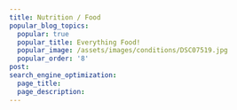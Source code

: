 ```yaml
---
title: Nutrition / Food
popular_blog_topics:
  popular: true
  popular_title: Everything Food!
  popular_image: /assets/images/conditions/DSC07519.jpg
  popular_order: '8'
post:
search_engine_optimization:
  page_title:
  page_description:
---
```

